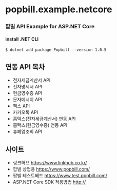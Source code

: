 # popbill.example.netcore


### 팝빌 API Example for ASP.NET Core


#### install .NET CLI
    $ dotnet add package Popbill --version 1.0.5


연동 API 목차
------------------------------
* 전자세금계산서 API
* 전자명세서 API
* 현금영수증 API
* 문자메시지 API
* 팩스 API
* 카카오톡 API
* 홈택스(전자세금계산서) 연동 API
* 홈택스(현금영수증) 연동 API
* 휴폐업조회 API

사이트
-------------------------------
* 링크허브 <https://www.linkhub.co.kr/>
* 팝빌 상업용 <https://www.popbill.com/>
* 팝빌 테스트베드 <https://www.test.popbill.com/>
* ASP.NET Core SDK 적용방법 <http://>
